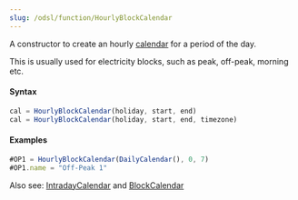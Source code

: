 ```yaml
---
slug: /odsl/function/HourlyBlockCalendar
---
```

A constructor to create an hourly [calendar](/docs/odsl/variable/calendar) for a period of the day.

This is usually used for electricity blocks, such as peak, off-peak, morning etc.

#### Syntax
```js
cal = HourlyBlockCalendar(holiday, start, end)
cal = HourlyBlockCalendar(holiday, start, end, timezone)
```

#### Examples
```js
#OP1 = HourlyBlockCalendar(DailyCalendar(), 0, 7)
#OP1.name = "Off-Peak 1"
```

Also see: [IntradayCalendar](IntradayCalendar) and [BlockCalendar](BlockCalendar)
